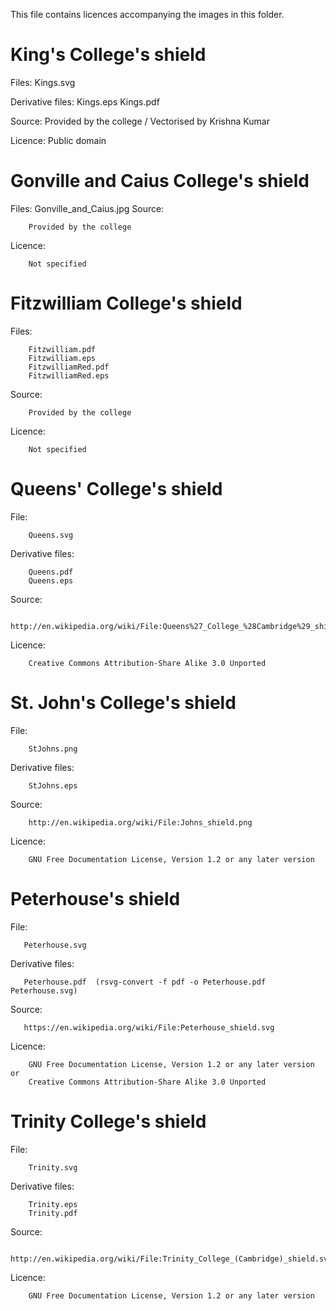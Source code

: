 This file contains licences accompanying the images in this folder.

# King's College's shield

Files:
        Kings.svg

Derivative files:
        Kings.eps
        Kings.pdf

Source:
        Provided by the college / Vectorised by Krishna Kumar

Licence:
        Public domain

# Gonville and Caius College's shield

Files:
        Gonville_and_Caius.jpg
Source:

        Provided by the college

Licence:

        Not specified

# Fitzwilliam College's shield

Files:

        Fitzwilliam.pdf
        Fitzwilliam.eps
        FitzwilliamRed.pdf
        FitzwilliamRed.eps

Source:

        Provided by the college

Licence:

        Not specified



# Queens' College's shield

File:

        Queens.svg

Derivative files:

        Queens.pdf
        Queens.eps

Source:

        http://en.wikipedia.org/wiki/File:Queens%27_College_%28Cambridge%29_shield.svg

Licence:

        Creative Commons Attribution-Share Alike 3.0 Unported



# St. John's College's shield

File:

        StJohns.png

Derivative files:

        StJohns.eps

Source:

        http://en.wikipedia.org/wiki/File:Johns_shield.png

Licence:

        GNU Free Documentation License, Version 1.2 or any later version



# Peterhouse's shield

File:

       Peterhouse.svg

Derivative files:

       Peterhouse.pdf  (rsvg-convert -f pdf -o Peterhouse.pdf Peterhouse.svg)

Source:

       https://en.wikipedia.org/wiki/File:Peterhouse_shield.svg

Licence:

        GNU Free Documentation License, Version 1.2 or any later version or
        Creative Commons Attribution-Share Alike 3.0 Unported



# Trinity College's shield

File:

        Trinity.svg

Derivative files:

        Trinity.eps
        Trinity.pdf

Source:

        http://en.wikipedia.org/wiki/File:Trinity_College_(Cambridge)_shield.svg

Licence:

        GNU Free Documentation License, Version 1.2 or any later version
